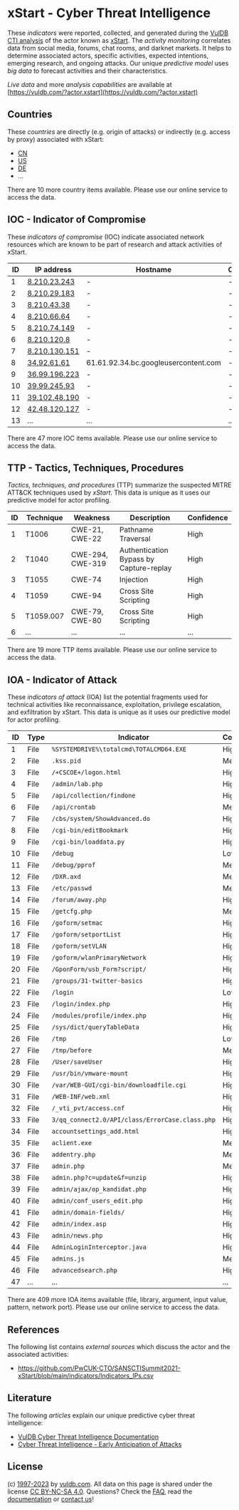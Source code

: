 # xStart - Cyber Threat Intelligence

These _indicators_ were reported, collected, and generated during the [VulDB CTI analysis](https://vuldb.com/?kb.cti) of the actor known as [xStart](https://vuldb.com/?actor.xstart). The _activity monitoring_ correlates data from social media, forums, chat rooms, and darknet markets. It helps to determine associated actors, specific activities, expected intentions, emerging research, and ongoing attacks. Our unique _predictive model_ uses _big data_ to forecast activities and their characteristics.

_Live data_ and more _analysis capabilities_ are available at [https://vuldb.com/?actor.xstart](https://vuldb.com/?actor.xstart)

## Countries

These _countries_ are directly (e.g. origin of attacks) or indirectly (e.g. access by proxy) associated with xStart:

* [CN](https://vuldb.com/?country.cn)
* [US](https://vuldb.com/?country.us)
* [DE](https://vuldb.com/?country.de)
* ...

There are 10 more country items available. Please use our online service to access the data.

## IOC - Indicator of Compromise

These _indicators of compromise_ (IOC) indicate associated network resources which are known to be part of research and attack activities of xStart.

ID | IP address | Hostname | Campaign | Confidence
-- | ---------- | -------- | -------- | ----------
1 | [8.210.23.243](https://vuldb.com/?ip.8.210.23.243) | - | - | High
2 | [8.210.29.183](https://vuldb.com/?ip.8.210.29.183) | - | - | High
3 | [8.210.43.38](https://vuldb.com/?ip.8.210.43.38) | - | - | High
4 | [8.210.66.64](https://vuldb.com/?ip.8.210.66.64) | - | - | High
5 | [8.210.74.149](https://vuldb.com/?ip.8.210.74.149) | - | - | High
6 | [8.210.120.8](https://vuldb.com/?ip.8.210.120.8) | - | - | High
7 | [8.210.130.151](https://vuldb.com/?ip.8.210.130.151) | - | - | High
8 | [34.92.61.61](https://vuldb.com/?ip.34.92.61.61) | 61.61.92.34.bc.googleusercontent.com | - | Medium
9 | [36.99.196.223](https://vuldb.com/?ip.36.99.196.223) | - | - | High
10 | [39.99.245.93](https://vuldb.com/?ip.39.99.245.93) | - | - | High
11 | [39.102.48.190](https://vuldb.com/?ip.39.102.48.190) | - | - | High
12 | [42.48.120.127](https://vuldb.com/?ip.42.48.120.127) | - | - | High
13 | ... | ... | ... | ...

There are 47 more IOC items available. Please use our online service to access the data.

## TTP - Tactics, Techniques, Procedures

_Tactics, techniques, and procedures_ (TTP) summarize the suspected MITRE ATT&CK techniques used by _xStart_. This data is unique as it uses our predictive model for actor profiling.

ID | Technique | Weakness | Description | Confidence
-- | --------- | -------- | ----------- | ----------
1 | T1006 | CWE-21, CWE-22 | Pathname Traversal | High
2 | T1040 | CWE-294, CWE-319 | Authentication Bypass by Capture-replay | High
3 | T1055 | CWE-74 | Injection | High
4 | T1059 | CWE-94 | Cross Site Scripting | High
5 | T1059.007 | CWE-79, CWE-80 | Cross Site Scripting | High
6 | ... | ... | ... | ...

There are 19 more TTP items available. Please use our online service to access the data.

## IOA - Indicator of Attack

These _indicators of attack_ (IOA) list the potential fragments used for technical activities like reconnaissance, exploitation, privilege escalation, and exfiltration by xStart. This data is unique as it uses our predictive model for actor profiling.

ID | Type | Indicator | Confidence
-- | ---- | --------- | ----------
1 | File | `%SYSTEMDRIVE%\totalcmd\TOTALCMD64.EXE` | High
2 | File | `.kss.pid` | Medium
3 | File | `/+CSCOE+/logon.html` | High
4 | File | `/admin/lab.php` | High
5 | File | `/api/collection/findone` | High
6 | File | `/api/crontab` | Medium
7 | File | `/cbs/system/ShowAdvanced.do` | High
8 | File | `/cgi-bin/editBookmark` | High
9 | File | `/cgi-bin/loaddata.py` | High
10 | File | `/debug` | Low
11 | File | `/debug/pprof` | Medium
12 | File | `/DXR.axd` | Medium
13 | File | `/etc/passwd` | Medium
14 | File | `/forum/away.php` | High
15 | File | `/getcfg.php` | Medium
16 | File | `/goform/setmac` | High
17 | File | `/goform/setportList` | High
18 | File | `/goform/setVLAN` | High
19 | File | `/goform/wlanPrimaryNetwork` | High
20 | File | `/GponForm/usb_Form?script/` | High
21 | File | `/groups/31-twitter-basics` | High
22 | File | `/login` | Low
23 | File | `/login/index.php` | High
24 | File | `/modules/profile/index.php` | High
25 | File | `/sys/dict/queryTableData` | High
26 | File | `/tmp` | Low
27 | File | `/tmp/before` | Medium
28 | File | `/User/saveUser` | High
29 | File | `/usr/bin/vmware-mount` | High
30 | File | `/var/WEB-GUI/cgi-bin/downloadfile.cgi` | High
31 | File | `/WEB-INF/web.xml` | High
32 | File | `/_vti_pvt/access.cnf` | High
33 | File | `3/qq_connect2.0/API/class/ErrorCase.class.php` | High
34 | File | `accountsettings_add.html` | High
35 | File | `aclient.exe` | Medium
36 | File | `addentry.php` | Medium
37 | File | `admin.php` | Medium
38 | File | `admin.php?c=update&f=unzip` | High
39 | File | `admin/ajax/op_kandidat.php` | High
40 | File | `admin/conf_users_edit.php` | High
41 | File | `admin/domain-fields/` | High
42 | File | `admin/index.asp` | High
43 | File | `admin/news.php` | High
44 | File | `AdminLoginInterceptor.java` | High
45 | File | `admins.js` | Medium
46 | File | `advancedsearch.php` | High
47 | ... | ... | ...

There are 409 more IOA items available (file, library, argument, input value, pattern, network port). Please use our online service to access the data.

## References

The following list contains _external sources_ which discuss the actor and the associated activities:

* https://github.com/PwCUK-CTO/SANSCTISummit2021-xStart/blob/main/indicators/Indicators_IPs.csv

## Literature

The following _articles_ explain our unique predictive cyber threat intelligence:

* [VulDB Cyber Threat Intelligence Documentation](https://vuldb.com/?kb.cti)
* [Cyber Threat Intelligence - Early Anticipation of Attacks](https://www.scip.ch/en/?labs.20201022)

## License

(c) [1997-2023](https://vuldb.com/?kb.changelog) by [vuldb.com](https://vuldb.com/?kb.about). All data on this page is shared under the license [CC BY-NC-SA 4.0](https://creativecommons.org/licenses/by-nc-sa/4.0/). Questions? Check the [FAQ](https://vuldb.com/?kb.faq), read the [documentation](https://vuldb.com/?kb) or [contact us](https://vuldb.com/?contact)!

